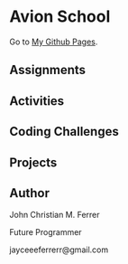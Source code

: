 # Avion School
Go to [My Github Pages](https://buuloooy0318.github.io/batch6-activities/).


## Assignments


## Activities


## Coding Challenges


## Projects



## Author
<p>John Christian M. Ferrer</p>
<p>Future Programmer</p>
<p>jayceeeferrerr@gmail.com</p>
